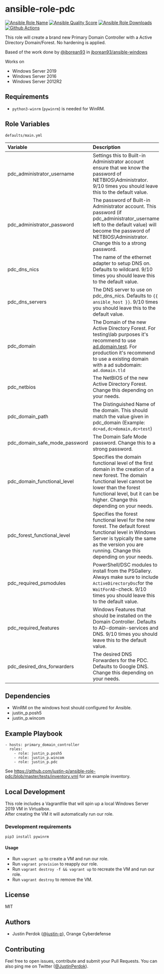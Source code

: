 # ansible-role-pdc


[![Ansible Role Name](https://img.shields.io/ansible/role/51179?label=Role%20Name&logo=ansible&style=flat-square)](https://galaxy.ansible.com/justin_p/pdc)
[![Ansible Quality Score](https://img.shields.io/ansible/quality/51179?label=Ansible%20Quality%20Score&logo=ansible&style=flat-square)](https://galaxy.ansible.com/justin_p/pdc)
[![Ansible Role Downloads](https://img.shields.io/ansible/role/d/51179?label=Ansible%20Role%20Downloads&logo=ansible&style=flat-square)](https://galaxy.ansible.com/justin_p/pdc)
[![Github Actions](https://img.shields.io/github/workflow/status/justin-p/ansible-role-pdc/CI?label=Github%20Actions&logo=github&style=flat-square)](https://github.com/justin-p/ansible-role-pdc/actions)

This role will create a brand new Primary Domain Controller with a Active Directory Domain/Forest. No hardening is applied.

Based of the work done by [@jborean93](https://github.com/jborean93) in [jborean93/ansible-windows](https://github.com/jborean93/ansible-windows)

Works on

- Windows Server 2019
- Windows Server 2016
- Windows Server 2012R2

## Requirements

- `python3-winrm` (`pywinrm`) is needed for WinRM.

## Role Variables

`defaults/main.yml`

| Variable                      | Description                                                                                                                                                                                                                                    | Default value                                                                                                                                                   |
| :---------------------------- | :--------------------------------------------------------------------------------------------------------------------------------------------------------------------------------------------------------------------------------------------- | :-------------------------------------------------------------------------------------------------------------------------------------------------------------- |
| pdc_administrator_username    | Settings this to Built-in Administrator account ensure that we know the password of NETBIOS\Administrator. 9/10 times you should leave this to the default value.                                                                              | Administrator                                                                                                                                                   |
| pdc_administrator_password    | The password of Built-in Administrator account. This password (if pdc_administrator_username left to the default value) will become the password of NETBIOS\Administrator. Change this to a strong password.                                   | P@ssw0rd!                                                                                                                                                       |
| pdc_dns_nics                  | The name of the ethernet adapter to setup DNS on. Defaults to wildcard. 9/10 times you should leave this to the default value.                                                                                                                 | \*                                                                                                                                                              |
| pdc_dns_servers               | The DNS server to use on pdc_dns_nics. Defaults to `{{ ansible_host }}`. 9/10 times you should leave this to the default value.                                                                                                                | {{ ansible_host }}                                                                                                                                              |
| pdc_domain                    | The Domain of the new Active Directory Forest. For testing\lab purposes it's recommend to use [ad.domain.test](https://www.wikiwand.com/en/.test). For production it's recommend to use a existing domain with a ad subdomain: `ad.domain.tld` | ad.example.test                                                                                                                                                 |
| pdc_netbios                   | The NetBIOS of the new Active Directory Forest. Change this depending on your needs.                                                                                                                                                           | TEST                                                                                                                                                            |
| pdc_domain_path               | The Distinguished Name of the domain. This should match the value given in pdc_domain (Example: `dc=ad,dc=domain,dc=test`)                                                                                                                     | dc=ad,dc=example,dc=test                                                                                                                                        |
| pdc_domain_safe_mode_password | The Domain Safe Mode password. Change this to a strong password.                                                                                                                                                                               | P@ssw0rd!                                                                                                                                                       |
| pdc_domain_functional_level   | Specifies the domain functional level of the first domain in the creation of a new forest. The domain functional level cannot be lower than the forest functional level, but it can be higher. Change this depending on your needs.            | Default ([Windows2008R2](https://github.com/MicrosoftDocs/windows-powershell-docs/blob/master/docset/windows/addsdeployment/Install-ADDSForest.md#-domainmode)) |
| pdc_forest_functional_level   | Specifies the forest functional level for the new forest. The default forest functional level in Windows Server is typically the same as the version you are running. Change this depending on your needs.                                     | Default ([Windows2008R2](https://github.com/MicrosoftDocs/windows-powershell-docs/blob/master/docset/windows/addsdeployment/Install-ADDSForest.md#-forestmode)) |
| pdc_required_psmodules        | PowerShell/DSC modules to install from the PSGallery. Always make sure to include `ActiveDirectoryDsc`for the `WaitForAD`-check. 9/10 times you should leave this to the default value.                                                        | [xPSDesiredStateConfiguration, NetworkingDsc, ComputerManagementDsc, ActiveDirectoryDsc]                                                                        |
| pdc_required_features         | Windows Features that should be installed on the Domain Controller. Defaults to AD-domain-services and DNS. 9/10 times you should leave this to the default value.                                                                             | ["AD-domain-services", "DNS"]                                                                                                                                   |
| pdc_desired_dns_forwarders    | The desired DNS Forwarders for the PDC. Defaults to Google DNS. Change this depending on your needs.                                                                                                                                           | ["8.8.8.8", "8.8.4.4"]                                                                                                                                          |

## Dependencies

- WinRM on the windows host should configured for Ansible.
- justin_p.posh5
- justin_p.wincom

## Example Playbook

    - hosts: primary_domain_controller
      roles:
        - role: justin_p.posh5
        - role: justin_p.wincom
        - role: justin_p.pdc

See https://github.com/justin-p/ansible-role-pdc/blob/master/tests/inventory.yml for an example inventory.

## Local Development

This role includes a Vagrantfile that will spin up a local Windows Server 2019 VM in Virtualbox.  
After creating the VM it will automatically run our role.

### Development requirements

`pip3 install pywinrm`

#### Usage

- Run `vagrant up` to create a VM and run our role.
- Run `vagrant provision` to reapply our role.
- Run `vagrant destroy -f && vagrant up` to recreate the VM and run our role.
- Run `vagrant destroy` to remove the VM.

## License

MIT

## Authors

- Justin Perdok ([@justin-p](https://github.com/justin-p/)), Orange Cyberdefense

## Contributing

Feel free to open issues, contribute and submit your Pull Requests. You can also ping me on Twitter ([@JustinPerdok](https://twitter.com/JustinPerdok)).
